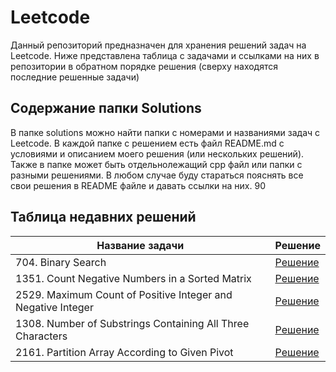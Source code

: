 # Leetcode
Данный репозиторий предназначен для хранения решений задач на Leetcode. Ниже представлена таблица с задачами и ссылками на них в репозитории в обратном порядке решения (сверху находятся последние решенные задачи)

## Содержание папки Solutions
В папке solutions можно найти папки с номерами и названиями задач с Leetcode. В каждой папке с решением есть файл README.md с условиями и описанием моего решения (или нескольких решений). Также в папке может быть отдельнолежащий cpp файл или папки с разными решениями. В любом случае буду стараться пояснять все свои решения в README файле и давать ссылки на них.
90
## Таблица недавних решений

| Название задачи | Решение |
| ----------- | ----------- |
| 704. Binary Search | [Решение](https://github.com/s-h-o-r/leetcode/tree/main/solutions/704.%20Binary%20Search) |
| 1351. Count Negative Numbers in a Sorted Matrix | [Решение](https://github.com/s-h-o-r/leetcode/tree/main/solutions/1351.%20Count%20Negative%20Numbers%20in%20a%20Sorted%20Matrix) |
| 2529. Maximum Count of Positive Integer and Negative Integer | [Решение](https://github.com/s-h-o-r/leetcode/tree/main/solutions/2529.%20Maximum%20Count%20of%20Positive%20Integer%20and%20Negative%20Integer) |
| 1308. Number of Substrings Containing All Three Characters | [Решение](https://github.com/s-h-o-r/leetcode/tree/main/solutions/1358.%20Number%20of%20Substrings%20Containing%20All%20Three%20Characters) |
| 2161. Partition Array According to Given Pivot | [Решение](https://github.com/s-h-o-r/leetcode/tree/main/solutions/2161.%20Partition%20Array%20According%20to%20Given%20Pivot) |
